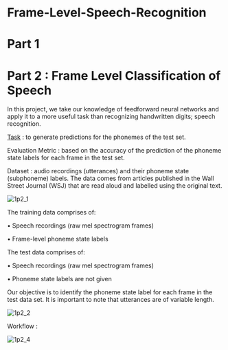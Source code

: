 # Frame-Level-Speech-Recognition

# Part 1


# Part 2 : Frame Level Classification of Speech

In this project, we take our knowledge of feedforward neural networks and apply it to a more useful task than recognizing handwritten digits; speech recognition. 

<ins>Task</ins> : to generate predictions for the phonemes of the test set. 

Evaluation Metric : based on the accuracy of the prediction of the phoneme state labels for each frame in the test set. 

Dataset : audio recordings (utterances) and their phoneme state (subphoneme) labels. The data comes from articles published in the Wall Street Journal (WSJ) that are read aloud and labelled using the original text. 

![1p2_1](https://user-images.githubusercontent.com/92863991/212860866-51a2caec-b7f1-4c7d-881b-b99fab3a813a.png)

The training data comprises of:

• Speech recordings (raw mel spectrogram frames)

• Frame-level phoneme state labels

The test data comprises of:

• Speech recordings (raw mel spectrogram frames)

• Phoneme state labels are not given

Our objective is to identify the phoneme state label for each frame in the test data set. It is important to note that utterances are of variable length.


![1p2_2](https://user-images.githubusercontent.com/92863991/212860863-96c2707c-54da-4e62-8fd1-3346584f9441.png)

Workflow : 

![1p2_4](https://user-images.githubusercontent.com/92863991/212860876-7f46e9dd-10b5-4a61-97a7-c8e3f541f272.png)

